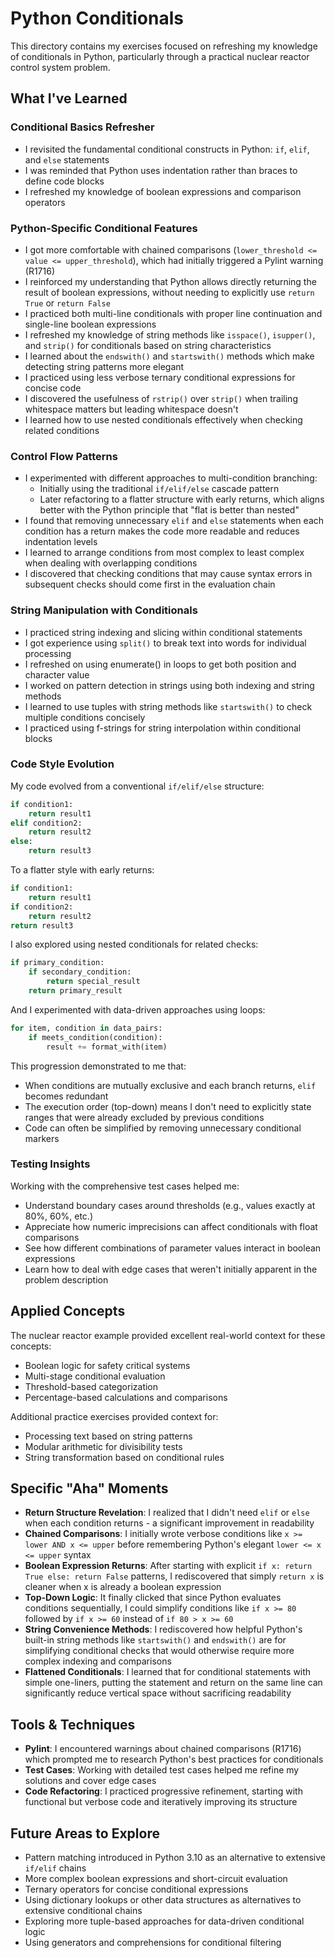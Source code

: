 # Python Conditionals

This directory contains my exercises focused on refreshing my knowledge of conditionals in Python, particularly through a practical nuclear reactor control system problem.

## What I've Learned

### Conditional Basics Refresher
- I revisited the fundamental conditional constructs in Python: `if`, `elif`, and `else` statements
- I was reminded that Python uses indentation rather than braces to define code blocks
- I refreshed my knowledge of boolean expressions and comparison operators

### Python-Specific Conditional Features
- I got more comfortable with chained comparisons (`lower_threshold <= value <= upper_threshold`), which had initially triggered a Pylint warning (R1716)
- I reinforced my understanding that Python allows directly returning the result of boolean expressions, without needing to explicitly use `return True` or `return False`
- I practiced both multi-line conditionals with proper line continuation and single-line boolean expressions
- I refreshed my knowledge of string methods like `isspace()`, `isupper()`, and `strip()` for conditionals based on string characteristics
- I learned about the `endswith()` and `startswith()` methods which make detecting string patterns more elegant
- I practiced using less verbose ternary conditional expressions for concise code
- I discovered the usefulness of `rstrip()` over `strip()` when trailing whitespace matters but leading whitespace doesn't
- I learned how to use nested conditionals effectively when checking related conditions

### Control Flow Patterns
- I experimented with different approaches to multi-condition branching:
  - Initially using the traditional `if/elif/else` cascade pattern
  - Later refactoring to a flatter structure with early returns, which aligns better with the Python principle that "flat is better than nested"
- I found that removing unnecessary `elif` and `else` statements when each condition has a return makes the code more readable and reduces indentation levels
- I learned to arrange conditions from most complex to least complex when dealing with overlapping conditions
- I discovered that checking conditions that may cause syntax errors in subsequent checks should come first in the evaluation chain

### String Manipulation with Conditionals
- I practiced string indexing and slicing within conditional statements
- I got experience using `split()` to break text into words for individual processing
- I refreshed on using enumerate() in loops to get both position and character value
- I worked on pattern detection in strings using both indexing and string methods
- I learned to use tuples with string methods like `startswith()` to check multiple conditions concisely
- I practiced using f-strings for string interpolation within conditional blocks

### Code Style Evolution
My code evolved from a conventional `if/elif/else` structure:
```python
if condition1:
    return result1
elif condition2:
    return result2
else:
    return result3
```

To a flatter style with early returns:
```python
if condition1:
    return result1
if condition2:
    return result2
return result3
```

I also explored using nested conditionals for related checks:
```python
if primary_condition:
    if secondary_condition:
        return special_result
    return primary_result
```

And I experimented with data-driven approaches using loops:
```python
for item, condition in data_pairs:
    if meets_condition(condition):
        result += format_with(item)
```

This progression demonstrated to me that:
- When conditions are mutually exclusive and each branch returns, `elif` becomes redundant
- The execution order (top-down) means I don't need to explicitly state ranges that were already excluded by previous conditions
- Code can often be simplified by removing unnecessary conditional markers

### Testing Insights
Working with the comprehensive test cases helped me:
- Understand boundary cases around thresholds (e.g., values exactly at 80%, 60%, etc.)
- Appreciate how numeric imprecisions can affect conditionals with float comparisons
- See how different combinations of parameter values interact in boolean expressions
- Learn how to deal with edge cases that weren't initially apparent in the problem description

## Applied Concepts
The nuclear reactor example provided excellent real-world context for these concepts:
- Boolean logic for safety critical systems
- Multi-stage conditional evaluation
- Threshold-based categorization
- Percentage-based calculations and comparisons

Additional practice exercises provided context for:
- Processing text based on string patterns
- Modular arithmetic for divisibility tests
- String transformation based on conditional rules

## Specific "Aha" Moments
- **Return Structure Revelation**: I realized that I didn't need `elif` or `else` when each condition returns - a significant improvement in readability
- **Chained Comparisons**: I initially wrote verbose conditions like `x >= lower AND x <= upper` before remembering Python's elegant `lower <= x <= upper` syntax
- **Boolean Expression Returns**: After starting with explicit `if x: return True else: return False` patterns, I rediscovered that simply `return x` is cleaner when x is already a boolean expression
- **Top-Down Logic**: It finally clicked that since Python evaluates conditions sequentially, I could simplify conditions like `if x >= 80` followed by `if x >= 60` instead of `if 80 > x >= 60`
- **String Convenience Methods**: I rediscovered how helpful Python's built-in string methods like `startswith()` and `endswith()` are for simplifying conditional checks that would otherwise require more complex indexing and comparisons
- **Flattened Conditionals**: I learned that for conditional statements with simple one-liners, putting the statement and return on the same line can significantly reduce vertical space without sacrificing readability

## Tools & Techniques
- **Pylint**: I encountered warnings about chained comparisons (R1716) which prompted me to research Python's best practices for conditionals
- **Test Cases**: Working with detailed test cases helped me refine my solutions and cover edge cases
- **Code Refactoring**: I practiced progressive refinement, starting with functional but verbose code and iteratively improving its structure

## Future Areas to Explore
- Pattern matching introduced in Python 3.10 as an alternative to extensive `if/elif` chains
- More complex boolean expressions and short-circuit evaluation
- Ternary operators for concise conditional expressions
- Using dictionary lookups or other data structures as alternatives to extensive conditional chains
- Exploring more tuple-based approaches for data-driven conditional logic
- Using generators and comprehensions for conditional filtering